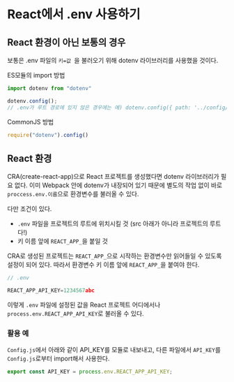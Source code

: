 # React에서 .env 사용하기

## React 환경이 아닌 보통의 경우
보통은 .env 파일의 `키=값 `을 불러오기 위해 dotenv 라이브러리를 사용했을 것이다.

ES모듈의 import 방법
```js
import dotenv from "dotenv"

dotenv.config();
// .env가 루트 경로에 있지 않은 경우에는 예) dotenv.config({ path: '../config/.env' })
```
 
CommonJS 방법
```js
require("dotenv").config()
```

## React 환경
CRA(create-react-app)으로 React 프로젝트를 생성했다면 dotenv 라이브러리가 필요 없다. 이미 Webpack 안에 dotenv가 내장되어 있기 때문에 별도의 작업 없이 바로 `proccess.env.이름`으로 환경변수를 불러올 수 있다.

다만 조건이 있다.
- `.env` 파일을 프로젝트의 루트에 위치시킬 것 (src 아래가 아니라 프로젝트의 루트다!)
- 키 이름 앞에 `REACT_APP_`을 붙일 것

CRA로 생성된 프로젝트는 `REACT_APP_`으로 시작하는 환경변수만 읽어들일 수 있도록 설정이 되어 있다. 따라서 환경변수 키 이름 앞에 `REACT_APP_`을 붙여야 한다.
```js
// .env

REACT_APP_API_KEY=1234567abc
```
이렇게 `.env` 파일에 설정된 값을 React 프로젝트 어디에서나 `process.env.REACT_APP_API_KEY`로 불러올 수 있다.

### 활용 예
`Config.js`에서 아래와 같이 API_KEY를 모듈로 내보내고, 다른 파일에서 `API_KEY`를 `Config.js`로부터 import해서 사용한다.

```js
export const API_KEY = process.env.REACT_APP_API_KEY;
```